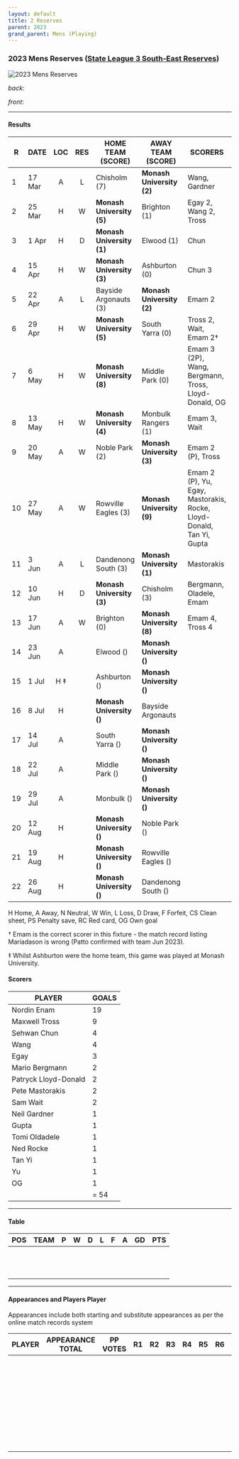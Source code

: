 ```yaml
---
layout: default
title: 2 Reserves
parent: 2023
grand_parent: Mens (Playing)
---
```


### 2023 Mens Reserves ([State League 3 South-East Reserves](https://websites.mygameday.app/comp_info.cgi?c=0-8746-0-600684-0&a=LADDER))

![2023 Mens Reserves](https://photos.smugmug.com/2023/2023-Team-Photos/i-j2HNZP6/0/f491564d/XL/DSCF1305-XL.jpg)

_back_: 

_front_:  

------------------------

#### Results

| R    | DATE   | LOC  | RES | HOME TEAM (SCORE)         | AWAY TEAM (SCORE)         | SCORERS                                                              | OTHER        |
| ---- | ------ | :--: |:---:|---------------------------|---------------------------|----------------------------------------------------------------------|--------------|
| 1    | 17 Mar |  A   |  L  | Chisholm (7)              | **Monash University (2)** | Wang, Gardner                                                        |              |
| 2    | 25 Mar |  H   |  W  | **Monash University (5)** | Brighton (1)              | Egay 2, Wang 2, Tross                                                |              |
| 3    | 1 Apr  |  H   |  D  | **Monash University (1)** | Elwood (1)                | Chun                                                                 |              |
| 4    | 15 Apr |  H   |  W  | **Monash University (3)** | Ashburton (0)             | Chun 3                                                               | Fasahat (CS) |
| 5    | 22 Apr |  A   |  L  | Bayside Argonauts (3)     | **Monash University (2)** | Emam 2                                                               |              |
| 6    | 29 Apr |  H   |  W  | **Monash University (5)** | South Yarra (0)           | Tross 2, Wait, Emam 2†                                               | Burley (CS)  |
| 7    | 6 May  |  H   |  W  | **Monash University (8)** | Middle Park (0)           | Emam 3 (2P), Wang, Bergmann, Tross, Lloyd-Donald, OG                 | Verrios (CS) |
| 8    | 13 May |  H   |  W  | **Monash University (4)** | Monbulk Rangers (1)       | Emam 3, Wait                                                         |              |
| 9    | 20 May |  A   |  W  | Noble Park (2)            | **Monash University (3)** | Emam 2 (P), Tross                                                    |              |
| 10   | 27 May |  A   |  W  | Rowville Eagles (3)       | **Monash University (9)** | Emam 2 (P), Yu, Egay, Mastorakis, Rocke, Lloyd-Donald, Tan Yi, Gupta | Oladele (OG) |
| 11   | 3 Jun  |  A   |  L  | Dandenong South (3)       | **Monash University (1)** | Mastorakis                                                           |              |
| 12   | 10 Jun |  H   |  D  | **Monash University (3)** | Chisholm (3)              | Bergmann, Oladele, Emam                                              |              |
| 13   | 17 Jun |  A   |  W  | Brighton (0)              | **Monash University (8)** | Emam 4, Tross 4                                                      | () CS        |
| 14   | 23 Jun |  A   |     | Elwood ()                 | **Monash University ()**  |                                                                      |              |
| 15   | 1 Jul  | H ‡  |     | Ashburton ()              | **Monash University ()**  |                                                                      |              |
| 16   | 8 Jul  |  H   |     | **Monash University ()**  | Bayside Argonauts         |                                                                      |              |
| 17   | 14 Jul |  A   |     | South Yarra ()            | **Monash University ()**  |                                                                      |              |
| 18   | 22 Jul |  A   |     | Middle Park ()            | **Monash University ()**  |                                                                      |              |
| 19   | 29 Jul |  A   |     | Monbulk ()                | **Monash University ()**  |                                                                      |              |
| 20   | 12 Aug |  H   |     | **Monash University ()**  | Noble Park ()             |                                                                      |              |
| 21   | 19 Aug |  H   |     | **Monash University ()**  | Rowville Eagles ()        |                                                                      |              |
| 22   | 26 Aug |  H   |     | **Monash University ()**  | Dandenong South ()        |                                                                      |              |

H Home, A Away, N Neutral, W Win, L Loss, D Draw, F Forfeit, CS Clean sheet, PS Penalty save, RC Red card, OG Own goal

† Emam is the correct scorer in this fixture - the match record listing Mariadason is wrong (Patto confirmed with team Jun 2023).

‡ Whilst Ashburton were the home team, this game was played at Monash University.

#### Scorers

| PLAYER               | GOALS |
|----------------------|-------|
| Nordin Enam          | 19    |
| Maxwell Tross        | 9     |
| Sehwan Chun          | 4     |
| Wang                 | 4     |
| Egay                 | 3     |
| Mario Bergmann       | 2     |
| Patryck Lloyd-Donald | 2     |
| Pete Mastorakis      | 2     |
| Sam Wait             | 2     |
| Neil Gardner         | 1     |
| Gupta                | 1     |
| Tomi Oldadele        | 1     |
| Ned Rocke            | 1     |
| Tan Yi               | 1     |
| Yu                   | 1     |
| OG                   | 1     |
|                      | = 54  |

------------------------

#### Table

| POS  | TEAM | P    | W    | D    | L    | F    | A    | GD   | PTS  |
| ---- | ---- | ---- | ---- | ---- | ---- | ---- | ---- | ---- | ---- |
|      |      |      |      |      |      |      |      |      |      |
|      |      |      |      |      |      |      |      |      |      |
|      |      |      |      |      |      |      |      |      |      |
|      |      |      |      |      |      |      |      |      |      |
|      |      |      |      |      |      |      |      |      |      |
|      |      |      |      |      |      |      |      |      |      |
|      |      |      |      |      |      |      |      |      |      |
|      |      |      |      |      |      |      |      |      |      |
|      |      |      |      |      |      |      |      |      |      |
|      |      |      |      |      |      |      |      |      |      |
|      |      |      |      |      |      |      |      |      |      |
|      |      |      |      |      |      |      |      |      |      |

------------------------

#### Appearances and Players Player 

Appearances include both starting and substitute appearances as per the online match records system

| PLAYER | APPEARANCE TOTAL | PP VOTES |  R1  |  R2  |  R3  |  R4  |  R5  |  R6  |  R7  |  R8  |  R9  | R10  | R11  | R12  | R13  | R14  | R15  | R16  | R17  | R18  | R19  | R20  | R21  | R22  |
| ------ | :--------------: | :------: | :--: | :--: | :--: | :--: | :--: | :--: | :--: | :--: | :--: | :--: | :--: | :--: | :--: | :--: | :--: | :--: | :--: | :--: | :--: | :--: | :--: | :--: |
|        |                  |          |      |      |      |      |      |      |      |      |      |      |      |      |      |      |      |      |      |      |      |      |      |      |
|        |                  |          |      |      |      |      |      |      |      |      |      |      |      |      |      |      |      |      |      |      |      |      |      |      |
|        |                  |          |      |      |      |      |      |      |      |      |      |      |      |      |      |      |      |      |      |      |      |      |      |      |
|        |                  |          |      |      |      |      |      |      |      |      |      |      |      |      |      |      |      |      |      |      |      |      |      |      |
|        |                  |          |      |      |      |      |      |      |      |      |      |      |      |      |      |      |      |      |      |      |      |      |      |      |
|        |                  |          |      |      |      |      |      |      |      |      |      |      |      |      |      |      |      |      |      |      |      |      |      |      |
|        |                  |          |      |      |      |      |      |      |      |      |      |      |      |      |      |      |      |      |      |      |      |      |      |      |
|        |                  |          |      |      |      |      |      |      |      |      |      |      |      |      |      |      |      |      |      |      |      |      |      |      |
|        |                  |          |      |      |      |      |      |      |      |      |      |      |      |      |      |      |      |      |      |      |      |      |      |      |
|        |                  |          |      |      |      |      |      |      |      |      |      |      |      |      |      |      |      |      |      |      |      |      |      |      |
|        |                  |          |      |      |      |      |      |      |      |      |      |      |      |      |      |      |      |      |      |      |      |      |      |      |
|        |                  |          |      |      |      |      |      |      |      |      |      |      |      |      |      |      |      |      |      |      |      |      |      |      |
|        |                  |          |      |      |      |      |      |      |      |      |      |      |      |      |      |      |      |      |      |      |      |      |      |      |
|        |                  |          |      |      |      |      |      |      |      |      |      |      |      |      |      |      |      |      |      |      |      |      |      |      |
|        |                  |          |      |      |      |      |      |      |      |      |      |      |      |      |      |      |      |      |      |      |      |      |      |      |
|        |                  |          |      |      |      |      |      |      |      |      |      |      |      |      |      |      |      |      |      |      |      |      |      |      |
|        |                  |          |      |      |      |      |      |      |      |      |      |      |      |      |      |      |      |      |      |      |      |      |      |      |
|        |                  |          |      |      |      |      |      |      |      |      |      |      |      |      |      |      |      |      |      |      |      |      |      |      |
|        |                  |          |      |      |      |      |      |      |      |      |      |      |      |      |      |      |      |      |      |      |      |      |      |      |
|        |                  |          |      |      |      |      |      |      |      |      |      |      |      |      |      |      |      |      |      |      |      |      |      |      |
|        |                  |          |      |      |      |      |      |      |      |      |      |      |      |      |      |      |      |      |      |      |      |      |      |      |
|        |                  |          |      |      |      |      |      |      |      |      |      |      |      |      |      |      |      |      |      |      |      |      |      |      |
|        |                  |          |      |      |      |      |      |      |      |      |      |      |      |      |      |      |      |      |      |      |      |      |      |      |
|        |                  |          |      |      |      |      |      |      |      |      |      |      |      |      |      |      |      |      |      |      |      |      |      |      |
|        |                  |          |      |      |      |      |      |      |      |      |      |      |      |      |      |      |      |      |      |      |      |      |      |      |
|        |                  |          |      |      |      |      |      |      |      |      |      |      |      |      |      |      |      |      |      |      |      |      |      |      |
|        |                  |          |      |      |      |      |      |      |      |      |      |      |      |      |      |      |      |      |      |      |      |      |      |      |
|        |                  |          |      |      |      |      |      |      |      |      |      |      |      |      |      |      |      |      |      |      |      |      |      |      |
|        |                  |          |      |      |      |      |      |      |      |      |      |      |      |      |      |      |      |      |      |      |      |      |      |      |
|        |                  |          |      |      |      |      |      |      |      |      |      |      |      |      |      |      |      |      |      |      |      |      |      |      |
|        |                  |          |      |      |      |      |      |      |      |      |      |      |      |      |      |      |      |      |      |      |      |      |      |      |
|        |                  |          |      |      |      |      |      |      |      |      |      |      |      |      |      |      |      |      |      |      |      |      |      |      |
|        |                  |          |      |      |      |      |      |      |      |      |      |      |      |      |      |      |      |      |      |      |      |      |      |      |
|        |                  |          |      |      |      |      |      |      |      |      |      |      |      |      |      |      |      |      |      |      |      |      |      |      |
|        |                  |          |      |      |      |      |      |      |      |      |      |      |      |      |      |      |      |      |      |      |      |      |      |      |
|        |                  |          |      |      |      |      |      |      |      |      |      |      |      |      |      |      |      |      |      |      |      |      |      |      |
